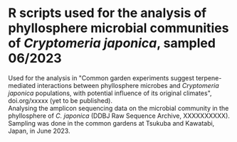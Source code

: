 # R scripts used for the analysis of phyllosphere microbial communities of *Cryptomeria japonica*, sampled 06/2023
Used for the analysis in "Common garden experiments  suggest terpene-mediated interactions between phyllosphere microbes and *Cryptomeria japonica* populations, with potential influence of its original climates", doi.org/xxxxx (yet to be published). 
<br>Analysing the amplicon sequencing data on the microbial community in the phyllosphere of *C. japonica* (DDBJ Raw Sequence Archive, XXXXXXXXXX).
<br>Sampling was done in the common gardens at Tsukuba and Kawatabi, Japan, in June 2023.